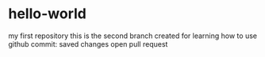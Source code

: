 # hello-world
my first repository
this is the second branch
created for learning how to use github
commit: saved changes
open pull request
